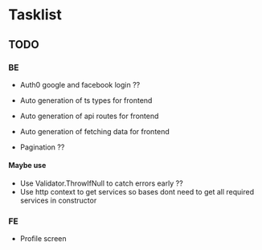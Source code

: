 # Tasklist

## TODO

### BE

- Auth0 google and facebook login ??

- Auto generation of ts types for frontend
- Auto generation of api routes for frontend
- Auto generation of fetching data for frontend

- Pagination ??

#### Maybe use

- Use Validator.ThrowIfNull to catch errors early ??
- Use http context to get services so bases dont need to get all required services in constructor

### FE

- Profile screen

